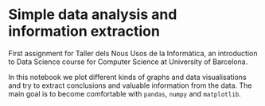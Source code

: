 # Simple data analysis and information extraction

First assignment for Taller dels Nous Usos de la Informàtica, an introduction to Data Science course for Computer Science at University of Barcelona.

In this notebook we plot different kinds of graphs and data visualisations and try to extract conclusions and valuable information from the data. The main goal is to become comfortable with `pandas`, `numpy` and `matplotlib`.

